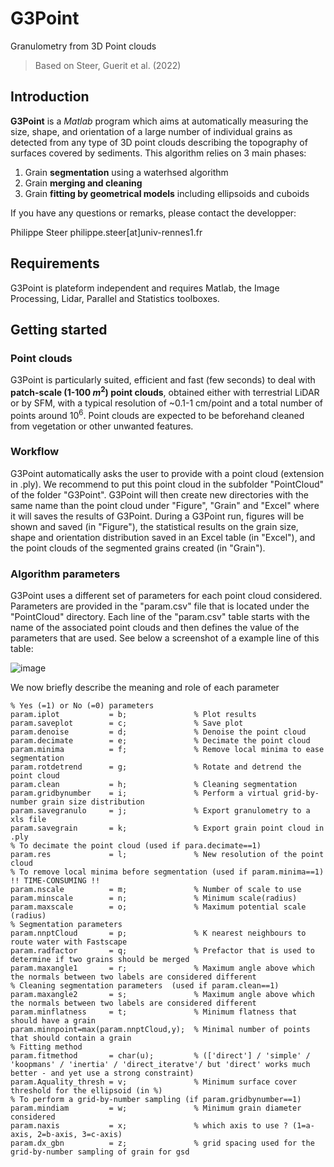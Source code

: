 # G3Point

Granulometry from 3D Point clouds
> Based on Steer, Guerit et al. (2022)

## Introduction

**G3Point** is a *Matlab* program which aims at automatically measuring the size, shape, and orientation of a large number of individual grains as detected from any type of 3D point clouds describing the topography of surfaces covered by sediments. This algorithm relies on 3 main phases:
1. Grain **segmentation** using a waterhsed algorithm
2. Grain **merging and cleaning**
3. Grain **fitting by geometrical models** including ellipsoids and cuboids

If you have any questions or remarks, please contact the developper:

Philippe Steer philippe.steer[at]univ-rennes1.fr

## Requirements

G3Point is plateform independent and requires Matlab, the Image Processing, Lidar, Parallel and Statistics toolboxes.

## Getting started

### Point clouds

G3Point is particularly suited, efficient and fast (few seconds) to deal with **patch-scale (1-100 $m^
2$) point clouds**, obtained either with terrestrial LiDAR or by SFM, with a typical resolution of ~0.1-1 cm/point and a total number of points around $10^6$. Point clouds are expected to be beforehand cleaned from vegetation or other unwanted features.

### Workflow

G3Point automatically asks the user to provide with a point cloud (extension in .ply). We recommend to put this point cloud in the subfolder "PointCloud" of the folder "G3Point". G3Point will then create new directories with the same name than the point cloud under "Figure", "Grain" and "Excel" where it will saves the results of G3Point. During a G3Point run, figures will be shown and saved (in "Figure"), the statistical results on the grain size, shape and orientation distribution saved in an Excel table (in "Excel"), and the point clouds of the segmented grains created (in "Grain").

### Algorithm parameters

G3Point uses a different set of parameters for each point cloud considered. Parameters are provided in the "param.csv" file that is located under the "PointCloud" directory. Each line of the "param.csv" table starts with the name of the associated point clouds and then defines the value of the parameters that are used. See below a screenshot of a example line of this table:

![image](https://user-images.githubusercontent.com/17555304/159018157-c9874503-9a90-47a1-aca1-7ff0b6337085.png)

We now briefly describe the meaning and role of each parameter

    % Yes (=1) or No (=0) parameters
    param.iplot           = b;               % Plot results
    param.saveplot        = c;               % Save plot
    param.denoise         = d;               % Denoise the point cloud
    param.decimate        = e;               % Decimate the point cloud
    param.minima          = f;               % Remove local minima to ease segmentation
    param.rotdetrend      = g;               % Rotate and detrend the point cloud
    param.clean           = h;               % Cleaning segmentation
    param.gridbynumber    = i;               % Perform a virtual grid-by-number grain size distribution
    param.savegranulo     = j;               % Export granulometry to a xls file
    param.savegrain       = k;               % Export grain point cloud in .ply
    % To decimate the point cloud (used if para.decimate==1)   
    param.res             = l;               % New resolution of the point cloud
    % To remove local minima before segmentation (used if param.minima==1) !! TIME-CONSUMING !!
    param.nscale          = m;               % Number of scale to use
    param.minscale        = n;               % Minimum scale(radius)
    param.maxscale        = o;               % Maximum potential scale (radius)
    % Segmentation parameters
    param.nnptCloud       = p;               % K nearest neighbours to route water with Fastscape
    param.radfactor       = q;               % Prefactor that is used to determine if two grains should be merged
    param.maxangle1       = r;               % Maximum angle above which the normals between two labels are considered different
    % Cleaning segmentation parameters  (used if param.clean==1)
    param.maxangle2       = s;               % Maximum angle above which the normals between two labels are considered different
    param.minflatness     = t;               % Minimum flatness that should have a grain
    param.minnpoint=max(param.nnptCloud,y);  % Minimal number of points that should contain a grain
    % Fitting method    
    param.fitmethod       = char(u);         % (['direct'] / 'simple' / 'koopmans' / 'inertia' / 'direct_iteratve'/ but 'direct' works much better - and yet use a strong constraint)
    param.Aquality_thresh = v;               % Minimum surface cover threshold for the ellipsoid (in %)
    % To perform a grid-by-number sampling (if param.gridbynumber==1)    
    param.mindiam         = w;               % Minimum grain diameter considered
    param.naxis           = x;               % which axis to use ? (1=a-axis, 2=b-axis, 3=c-axis)
    param.dx_gbn          = z;               % grid spacing used for the grid-by-number sampling of grain for gsd
